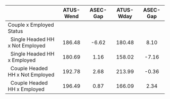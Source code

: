 
|                      |    ATUS-Wend |     ASEC-Gap |    ATUS-Wday |     ASEC-Gap |
| -------------------- | :----------: | :----------: | :----------: | :----------: |
| Couple x Employed Status |              |              |              |              |
| &nbsp;&nbsp;Single Headed HH x Not Employed |       186.48 |        -6.62 |       180.48 |         8.10 |
| &nbsp;&nbsp;Single Headed HH x Employed |       180.69 |         1.16 |       158.02 |        -7.16 |
| &nbsp;&nbsp;Couple Headed HH x Not Employed |       192.78 |         2.68 |       213.99 |        -0.36 |
| &nbsp;&nbsp;Couple Headed HH x Employed |       196.49 |         0.87 |       166.09 |         2.34 |

